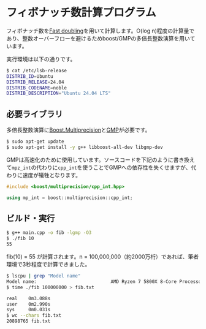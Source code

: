 # フィボナッチ数計算プログラム

フィボナッチ数を[Fast doubling](https://www.nayuki.io/page/fast-fibonacci-algorithms#:~:text=Fast%20doubling%20(faster))を用いて計算します。O(log n)程度の計算量であり、整数オーバーフローを避けるためboost/GMPの多倍長整数演算を用いています。

実行環境は以下の通りです。

```bash
$ cat /etc/lsb-release
DISTRIB_ID=Ubuntu
DISTRIB_RELEASE=24.04
DISTRIB_CODENAME=noble
DISTRIB_DESCRIPTION="Ubuntu 24.04 LTS"
```

## 必要ライブラリ

多倍長整数演算に[Boost.Multiprecision](https://www.boost.org/doc/libs/release/libs/multiprecision/)と[GMP](https://gmplib.org/)が必要です。

```bash
$ sudo apt-get update
$ sudo apt-get install -y g++ libboost-all-dev libgmp-dev
```

GMPは高速化のために使用しています。ソースコードを下記のように書き換えて`mpz_int`の代わりに`cpp_int`を使うことでGMPへの依存性を失くせますが、代わりに速度が犠牲となります。

```cpp
#include <boost/multiprecision/cpp_int.hpp>

using mp_int = boost::multiprecision::cpp_int;
```


## ビルド・実行

```bash
$ g++ main.cpp -o fib -lgmp -O3
$ ./fib 10
55
```

fib(10) = 55 が計算されます。n = 100,000,000（約2000万桁）であれば、筆者環境で3秒程度で計算できました。

```bash
$ lscpu | grep "Model name"
Model name:                           AMD Ryzen 7 5800X 8-Core Processor
$ time ./fib 100000000 > fib.txt

real    0m3.088s
user    0m2.990s
sys     0m0.031s
$ wc --chars fib.txt
20898765 fib.txt
```
